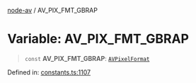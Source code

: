 [node-av](../globals.md) / AV\_PIX\_FMT\_GBRAP

# Variable: AV\_PIX\_FMT\_GBRAP

> `const` **AV\_PIX\_FMT\_GBRAP**: [`AVPixelFormat`](../type-aliases/AVPixelFormat.md)

Defined in: [constants.ts:1107](https://github.com/seydx/av/blob/f8631fc881b394300b1479f511d55cf1c370a87f/src/constants/constants.ts#L1107)

